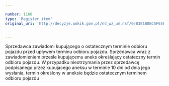 ```yaml
---

number: 1160
type: 'Register item'
original_uri: 'http://decyzje.uokik.gov.pl/nd_wz_um.nsf/0/83E1B0BC5F65B86BC12573020032E01C?OpenDocument'


---
```


Sprzedawca zawiadomi kupującego o ostatecznym terminie odbioru pojazdu przed upływem terminu odbioru pojazdu. Sprzedawca wraz z zawiadomieniem prześle kupującemu aneks określający ostateczny termin odbioru pojazdu. W przypadku nieotrzymania przez sprzedawcę podpisanego przez kupujacego aneksu w terminie 10 dni od dnia jego wysłania, termin określony w aneksie będzie ostatecznym terminem odbioru pojazdu
